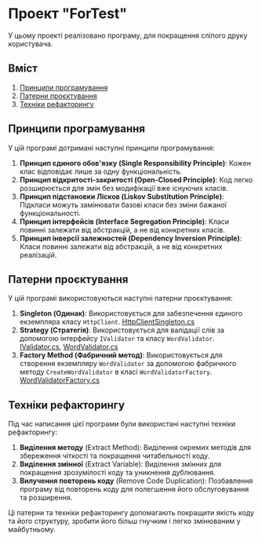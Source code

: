 # Проект "ForTest"

У цьому проекті реалізовано програму, для покращення сліпого друку користувача.

## Вміст

1. [Принципи програмування](#programming-principles)
2. [Патерни проєктування](#design-patterns)
3. [Техніки рефакторингу](#refactoring-techniques)

## Принципи програмування <a name="programming-principles"></a>

У цій програмі дотримані наступні принципи програмування:

1. **Принцип єдиного обов'язку (Single Responsibility Principle)**: Кожен клас відповідає лише за одну функціональність.
2. **Принцип відкритості-закритості (Open-Closed Principle)**: Код легко розширюється для змін без модифікації вже існуючих класів.
3. **Принцип підстановки Лісков (Liskov Substitution Principle)**: Підкласи можуть замінювати базові класи без зміни бажаної функціональності.
4. **Принцип інтерфейсів (Interface Segregation Principle)**: Класи повинні залежати від абстракцій, а не від конкретних класів.
5. **Принцип інверсії залежностей (Dependency Inversion Principle)**: Класи повинні залежати від абстракцій, а не від конкретних реалізацій.

## Патерни проєктування <a name="design-patterns"></a>

У цій програмі використовуються наступні патерни проєктування:

1. **Singleton (Одинак)**: Використовується для забезпечення єдиного екземпляра класу `HttpClient`. [HttpClientSingleton.cs](ForTest/ForTest/HttpClientSingleton.cs)
2. **Strategy (Стратегія)**: Використовується для валідації слів за допомогою інтерфейсу `IValidator` та класу `WordValidator`. [IValidator.cs](ForTest/ForTest/IValidator.cs), [WordValidator.cs](ForTest/ForTest/WordValidator.cs)
3. **Factory Method (Фабричний метод)**: Використовується для створення екземпляру `WordValidator` за допомогою фабричного методу `CreateWordValidator` в класі `WordValidatorFactory`. [WordValidatorFactory.cs](ForTest/ForTest/WordValidatorFactory.cs)

## Техніки рефакторингу <a name="refactoring-techniques"></a>

Під час написання цієї програми були використані наступні техніки рефакторингу:

1. **Виділення методу** (Extract Method): Виділення окремих методів для збереження чіткості та покращення читабельності коду.
2. **Виділення змінної** (Extract Variable): Виділення змінних для покращення зрозумілості коду та уникнення дублювання.
3. **Вилучення повторень коду** (Remove Code Duplication): Позбавлення програму від повторень коду для полегшення його обслуговування та розширення.

Ці патерни та техніки рефакторингу допомагають покращити якість коду та його структуру, зробити його більш гнучким і легко змінюваним у майбутньому.
